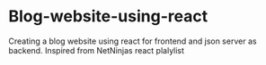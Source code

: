 # Blog-website-using-react
Creating a blog website using react for frontend and json server as backend. Inspired from NetNinjas react plalylist
